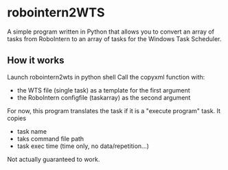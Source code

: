 # robointern2WTS

A simple program written in Python that allows you to convert an array of tasks from RoboIntern to an array of tasks for the Windows Task Scheduler.

## How it works

Launch robointern2wts in python shell
Call the copyxml function with:
- the WTS file (single task) as a template for the first argument
- the RoboIntern configfile (taskarray) as the second argument

For now, this program translates the task if it is a "execute program" task. It copies
- task name
- taks command file path
- task exec time (time only, no data/repetition...)

Not actually guaranteed to work.
